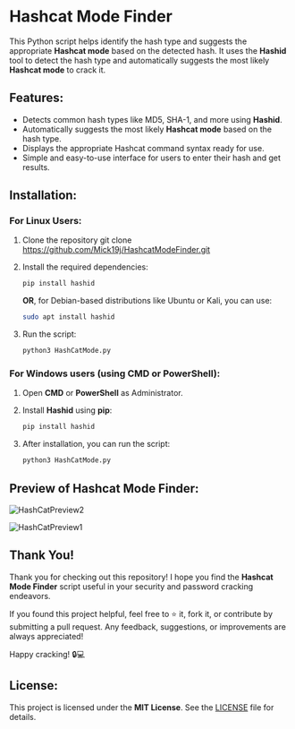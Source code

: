 # Hashcat Mode Finder

This Python script helps identify the hash type and suggests the appropriate **Hashcat mode** based on the detected hash. It uses the **Hashid** tool to detect the hash type and automatically suggests the most likely **Hashcat mode** to crack it.

## Features:
- Detects common hash types like MD5, SHA-1, and more using **Hashid**.
- Automatically suggests the most likely **Hashcat mode** based on the hash type.
- Displays the appropriate Hashcat command syntax ready for use.
- Simple and easy-to-use interface for users to enter their hash and get results.

## Installation:

### For Linux Users:
1. Clone the repository git clone https://github.com/Mick19j/HashcatModeFinder.git
2. Install the required dependencies:
    ```bash
    pip install hashid
    ```
    **OR**, for Debian-based distributions like Ubuntu or Kali, you can use:
    ```bash
    sudo apt install hashid
    ```

3. Run the script:
    ```bash
    python3 HashCatMode.py
    ```

### For Windows users (using CMD or PowerShell):
1. Open **CMD** or **PowerShell** as Administrator.
2. Install **Hashid** using **pip**:
    ```bash
    pip install hashid
    ```

3. After installation, you can run the script:
    ```bash
    python3 HashCatMode.py
    ```
## Preview of Hashcat Mode Finder:
![HashCatPreview2](https://github.com/user-attachments/assets/502c8730-417e-492a-bd87-c548a6a6e8d5)

![HashCatPreview1](https://github.com/user-attachments/assets/d725de66-b010-4f17-819f-c2d47afe78b1)

## Thank You!

Thank you for checking out this repository! I hope you find the **Hashcat Mode Finder** script useful in your security and password cracking endeavors.

If you found this project helpful, feel free to ⭐️ it, fork it, or contribute by submitting a pull request. Any feedback, suggestions, or improvements are always appreciated!

Happy cracking! 🔒💻




## License:
This project is licensed under the **MIT License**. See the [LICENSE](LICENSE) file for details.
